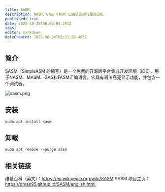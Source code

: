 ```yaml
---
title: SASM
description: NASM、GAS、FASM 汇编语言的轻量级IDE
published: true
date: 2022-10-25T06:06:04.291Z
tags: 
editor: markdown
dateCreated: 2022-08-04T08:21:28.463Z
---
```


## 简介
SASM（SimpleASM 的缩写）是一个免费的开源跨平台集成开发环境（IDE），用于NASM、MASM、GAS和FASM汇编语言。它具有语法高亮显示功能，并包含一个调试器。

![sasm.png](/sasm.png)

## 安装
```
sudo apt install sasm
```

## 卸载
```
sudo apt remove --purge sasm
```

## 相关链接
维基百科（英文）：https://en.wikipedia.org/wiki/SASM
SASM 项目主页：https://dman95.github.io/SASM/english.html